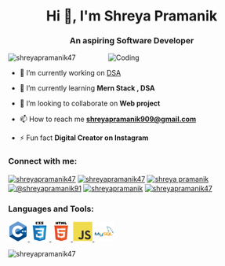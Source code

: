 <h1 align="center">Hi 👋, I'm Shreya Pramanik</h1>
<h3 align="center">An aspiring Software Developer</h3>
<img align="right" alt="Coding" width="300" src="https://camo.githubusercontent.com/5ff9182d12e799168a3bb67b88df7388ae08ede3/68747470733a2f2f6d69726f2e6d656469756d2e636f6d2f6d61782f3837352f312a7164415731546a434e353768316c6275757a766368672e676966">

<p align="left"> <img src="https://komarev.com/ghpvc/?username=shreyapramanik47&label=Profile%20views&color=0e75b6&style=flat" alt="shreyapramanik47" /> </p>

- 🔭 I’m currently working on [DSA](https://auth.geeksforgeeks.org/user/shreyapramanik47/practice)

- 🌱 I’m currently learning **Mern Stack , DSA**

- 👯 I’m looking to collaborate on **Web project**

- 📫 How to reach me **shreyapramanik909@gmail.com**

- ⚡ Fun fact **Digital Creator on Instagram**

<h3 align="left">Connect with me:</h3>
<p align="left">
<a href="https://linkedin.com/in/shreyapramanik47" target="blank"><img align="center" src="https://raw.githubusercontent.com/rahuldkjain/github-profile-readme-generator/master/src/images/icons/Social/linked-in-alt.svg" alt="shreyapramanik47" height="30" width="40" /></a>
<a href="https://instagram.com/shreyapramanik47" target="blank"><img align="center" src="https://raw.githubusercontent.com/rahuldkjain/github-profile-readme-generator/master/src/images/icons/Social/instagram.svg" alt="shreyapramanik47" height="30" width="40" /></a>
<a href="https://www.youtube.com/c/shreyapramanik2021" target="blank"><img align="center" src="https://raw.githubusercontent.com/rahuldkjain/github-profile-readme-generator/master/src/images/icons/Social/youtube.svg" alt="shreya pramanik" height="30" width="40" /></a>
<a href="https://www.hackerrank.com/shreyapramanik91" target="blank"><img align="center" src="https://raw.githubusercontent.com/rahuldkjain/github-profile-readme-generator/master/src/images/icons/Social/hackerrank.svg" alt="@shreyapramanik91" height="30" width="40" /></a>
<a href="https://www.leetcode.com/shreyapramanik" target="blank"><img align="center" src="https://raw.githubusercontent.com/rahuldkjain/github-profile-readme-generator/master/src/images/icons/Social/leet-code.svg" alt="shreyapramanik" height="30" width="40" /></a>
<a href="https://auth.geeksforgeeks.org/user/shreyapramanik47" target="blank"><img align="center" src="https://raw.githubusercontent.com/rahuldkjain/github-profile-readme-generator/master/src/images/icons/Social/geeks-for-geeks.svg" alt="shreyapramanik47" height="30" width="40" /></a>
</p>

<h3 align="left">Languages and Tools:</h3>
<p align="left"> <a href="https://www.w3schools.com/cpp/" target="_blank" rel="noreferrer"> <img src="https://raw.githubusercontent.com/devicons/devicon/master/icons/cplusplus/cplusplus-original.svg" alt="cplusplus" width="40" height="40"/> </a> <a href="https://www.w3schools.com/css/" target="_blank" rel="noreferrer"> <img src="https://raw.githubusercontent.com/devicons/devicon/master/icons/css3/css3-original-wordmark.svg" alt="css3" width="40" height="40"/> </a> <a href="https://www.w3.org/html/" target="_blank" rel="noreferrer"> <img src="https://raw.githubusercontent.com/devicons/devicon/master/icons/html5/html5-original-wordmark.svg" alt="html5" width="40" height="40"/> </a> <a href="https://developer.mozilla.org/en-US/docs/Web/JavaScript" target="_blank" rel="noreferrer"> <img src="https://raw.githubusercontent.com/devicons/devicon/master/icons/javascript/javascript-original.svg" alt="javascript" width="40" height="40"/> </a> <a href="https://www.mysql.com/" target="_blank" rel="noreferrer"> <img src="https://raw.githubusercontent.com/devicons/devicon/master/icons/mysql/mysql-original-wordmark.svg" alt="mysql" width="40" height="40"/> </a> </p>

<p><img align="left" src="https://github-readme-stats.vercel.app/api/top-langs?username=shreyapramanik47&show_icons=true&locale=en&layout=compact" alt="shreyapramanik47" /></p>

<!-- <p>&nbsp;<img align="center" src="https://github-readme-stats.vercel.app/api?username=shreyapramanik47&show_icons=true&locale=en" alt="shreyapramanik47" /></p>

<p><img align="center" src="https://github-readme-streak-stats.herokuapp.com/?user=shreyapramanik47&" alt="shreyapramanik47" /></p> -->

